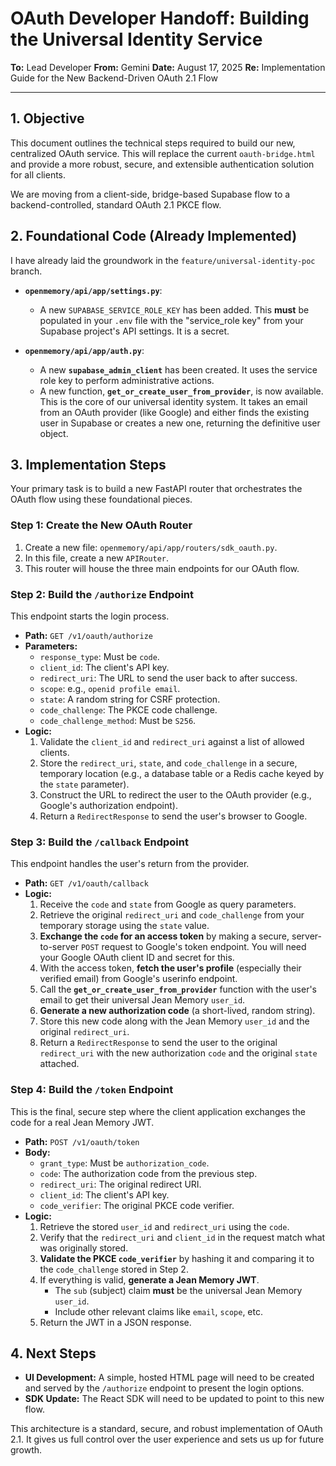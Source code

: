 # OAuth Developer Handoff: Building the Universal Identity Service

**To:** Lead Developer
**From:** Gemini
**Date:** August 17, 2025
**Re:** Implementation Guide for the New Backend-Driven OAuth 2.1 Flow

---

## 1. Objective

This document outlines the technical steps required to build our new, centralized OAuth service. This will replace the current `oauth-bridge.html` and provide a more robust, secure, and extensible authentication solution for all clients.

We are moving from a client-side, bridge-based Supabase flow to a backend-controlled, standard OAuth 2.1 PKCE flow.

## 2. Foundational Code (Already Implemented)

I have already laid the groundwork in the `feature/universal-identity-poc` branch.

-   **`openmemory/api/app/settings.py`**:
    -   A new `SUPABASE_SERVICE_ROLE_KEY` has been added. This **must** be populated in your `.env` file with the "service_role key" from your Supabase project's API settings. It is a secret.

-   **`openmemory/api/app/auth.py`**:
    -   A new **`supabase_admin_client`** has been created. It uses the service role key to perform administrative actions.
    -   A new function, **`get_or_create_user_from_provider`**, is now available. This is the core of our universal identity system. It takes an email from an OAuth provider (like Google) and either finds the existing user in Supabase or creates a new one, returning the definitive user object.

## 3. Implementation Steps

Your primary task is to build a new FastAPI router that orchestrates the OAuth flow using these foundational pieces.

### Step 1: Create the New OAuth Router

1.  Create a new file: `openmemory/api/app/routers/sdk_oauth.py`.
2.  In this file, create a new `APIRouter`.
3.  This router will house the three main endpoints for our OAuth flow.

### Step 2: Build the `/authorize` Endpoint

This endpoint starts the login process.

-   **Path:** `GET /v1/oauth/authorize`
-   **Parameters:**
    -   `response_type`: Must be `code`.
    -   `client_id`: The client's API key.
    -   `redirect_uri`: The URL to send the user back to after success.
    -   `scope`: e.g., `openid profile email`.
    -   `state`: A random string for CSRF protection.
    -   `code_challenge`: The PKCE code challenge.
    -   `code_challenge_method`: Must be `S256`.
-   **Logic:**
    1.  Validate the `client_id` and `redirect_uri` against a list of allowed clients.
    2.  Store the `redirect_uri`, `state`, and `code_challenge` in a secure, temporary location (e.g., a database table or a Redis cache keyed by the `state` parameter).
    3.  Construct the URL to redirect the user to the OAuth provider (e.g., Google's authorization endpoint).
    4.  Return a `RedirectResponse` to send the user's browser to Google.

### Step 3: Build the `/callback` Endpoint

This endpoint handles the user's return from the provider.

-   **Path:** `GET /v1/oauth/callback`
-   **Logic:**
    1.  Receive the `code` and `state` from Google as query parameters.
    2.  Retrieve the original `redirect_uri` and `code_challenge` from your temporary storage using the `state` value.
    3.  **Exchange the `code` for an access token** by making a secure, server-to-server `POST` request to Google's token endpoint. You will need your Google OAuth client ID and secret for this.
    4.  With the access token, **fetch the user's profile** (especially their verified email) from Google's userinfo endpoint.
    5.  Call the **`get_or_create_user_from_provider`** function with the user's email to get their universal Jean Memory `user_id`.
    6.  **Generate a new authorization code** (a short-lived, random string).
    7.  Store this new code along with the Jean Memory `user_id` and the original `redirect_uri`.
    8.  Return a `RedirectResponse` to send the user to the original `redirect_uri` with the new authorization `code` and the original `state` attached.

### Step 4: Build the `/token` Endpoint

This is the final, secure step where the client application exchanges the code for a real Jean Memory JWT.

-   **Path:** `POST /v1/oauth/token`
-   **Body:**
    -   `grant_type`: Must be `authorization_code`.
    -   `code`: The authorization code from the previous step.
    -   `redirect_uri`: The original redirect URI.
    -   `client_id`: The client's API key.
    -   `code_verifier`: The original PKCE code verifier.
-   **Logic:**
    1.  Retrieve the stored `user_id` and `redirect_uri` using the `code`.
    2.  Verify that the `redirect_uri` and `client_id` in the request match what was originally stored.
    3.  **Validate the PKCE `code_verifier`** by hashing it and comparing it to the `code_challenge` stored in Step 2.
    4.  If everything is valid, **generate a Jean Memory JWT**.
        -   The `sub` (subject) claim **must** be the universal Jean Memory `user_id`.
        -   Include other relevant claims like `email`, `scope`, etc.
    5.  Return the JWT in a JSON response.

## 4. Next Steps

-   **UI Development:** A simple, hosted HTML page will need to be created and served by the `/authorize` endpoint to present the login options.
-   **SDK Update:** The React SDK will need to be updated to point to this new flow.

This architecture is a standard, secure, and robust implementation of OAuth 2.1. It gives us full control over the user experience and sets us up for future growth.
